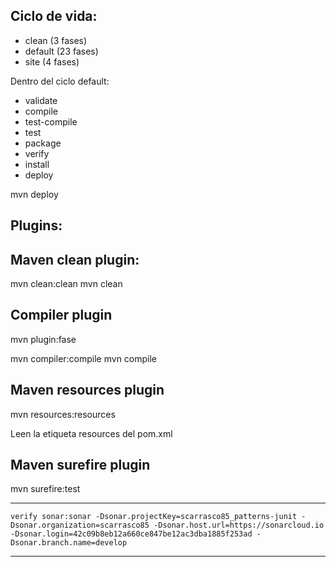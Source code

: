 


## Ciclo de vida: 

* clean (3 fases)
* default (23 fases)
* site (4 fases)


Dentro del ciclo default:

* validate
* compile
* test-compile
* test
* package
* verify
* install
* deploy

mvn deploy 

## Plugins:

## Maven clean plugin:

mvn clean:clean
mvn clean

## Compiler plugin

mvn plugin:fase

mvn compiler:compile
mvn compile

## Maven resources plugin 

mvn resources:resources

Leen la etiqueta resources del pom.xml

## Maven surefire plugin

mvn surefire:test

---
```
verify sonar:sonar -Dsonar.projectKey=scarrasco85_patterns-junit -Dsonar.organization=scarrasco85 -Dsonar.host.url=https://sonarcloud.io -Dsonar.login=42c09b8eb12a660ce847be12ac3dba1885f253ad -Dsonar.branch.name=develop
```
---